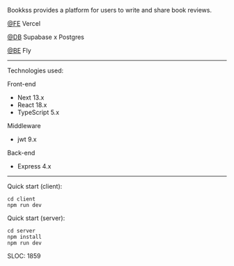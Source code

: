 Bookkss provides a platform for users to write and share book reviews.

[@FE](https://bookkss.com) Vercel

[@DB](https://supabase.com/dashboard) Supabase x Postgres

[@BE](https://bookkss.fly.dev) Fly

---

Technologies used:

Front-end

- Next 13.x
- React 18.x
- TypeScript 5.x

Middleware

- jwt 9.x

Back-end

- Express 4.x

---

Quick start (client):

```
cd client
npm run dev
```

Quick start (server):

```
cd server
npm install
npm run dev
```

SLOC: 1859
